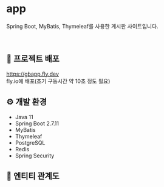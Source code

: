 # app
Spring Boot, MyBatis, Thymeleaf를 사용한 게시판 사이트입니다.

<br>

## 📒 프로젝트 배포
https://gbapp.fly.dev
<br>
fly.io에 배포(초기 구동시간 약 10초 정도 필요)

## ⚙️ 개발 환경
- Java 11
- Spring Boot 2.7.11
- MyBatis
- Thymeleaf
- PostgreSQL
- Redis
- Spring Security
  

## 📄 엔티티 관계도





